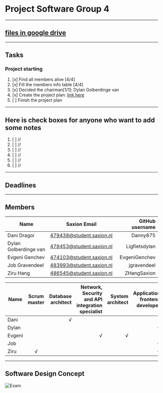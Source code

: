 # Project Software Group 4  

---
## [files in google drive](https://drive.google.com/drive/folders/16lqQJqcn16oxbLozXcLZvlrA7V4UzppE?usp=sharing)

---  

## Tasks  
### Project starting  
1.   [x] Find all members alive [4/4]  
2.   [x] Fill the members info table [4/4]  
5.   [x] Decided the chairman[1/1]: Dylan Golberdinge van    
4.   [x] Create the project plan: [link here](https://docs.google.com/document/d/1AA9SQbSAX5Be-EN5OMCMpgCPGSsBk430/edit#heading=h.3j2qqm3)   
5.   [ ] Finish the project plan  

---
## Here is check boxes for anyone who want to add some notes
1.  [ ]  //
2.  [ ]  //
3.  [ ]  //
4.  [ ]  //
5.  [ ]  //
6.  [ ]  //

---
## Deadlines

---  
## Members  
| Name        | Saxion Email           | GitHub username  |
| ------------- |:-------------:| -----:|
| Dani Dragoi     | 479438@student.saxion.nl     |  Danny875 |
| Dylan Golberdinge van     | 478453@student.saxion.nl     |  Ligfietsdylan |
| Evgeni Genchev      | 474103@student.saxion.nl | EvgeniGenchev|
| Job Gravendeel  | 483993@student.saxion.nl      |    jgravendeel |
| Ziru Hang | 486545@student.saxion.nl     |    ZHangSaxion |


| Name        | Scrum master | Database architect | Network, Security and API integration specialist | System architect | Application frontend developer | Application backend developer | Management | Documentation writer |
| ------------- |:-------------:| -----:| -----:| -----:| -----:| -----:| -----:| -----:|
| Dani| |√| | | |√| |√|
| Dylan| | | | |√| |√|√|
| Evgeni| | |√|√| | | |√|
| Job| | | | |√|√| |√|
| Ziru|√| | | |√|√| |√|

---
## Software Design Concept
![Exam](https://user-images.githubusercontent.com/59848681/99521405-abd9ac00-2994-11eb-8821-86cfd92f64bc.png)
